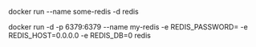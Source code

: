  docker run --name some-redis -d redis

 docker run -d -p 6379:6379 --name my-redis -e REDIS_PASSWORD= -e REDIS_HOST=0.0.0.0 -e REDIS_DB=0 redis
